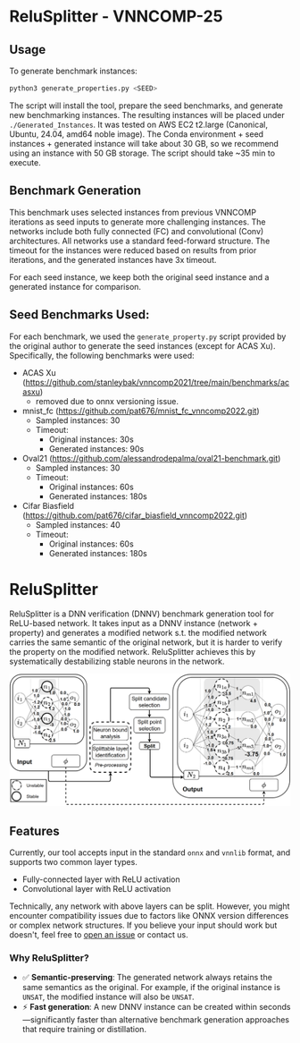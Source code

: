 # ReluSplitter - VNNCOMP-25

## Usage 

To generate benchmark instances:

```bash
python3 generate_properties.py <SEED>
```

The script will install the tool, prepare the seed benchmarks, and generate new benchmarking instances. The resulting instances will be placed under `./Generated_Instances`. It was tested on AWS EC2 t2.large (Canonical, Ubuntu, 24.04, amd64 noble image). The Conda environment + seed instances + generated instance will take about 30 GB, so we recommend using an instance with 50 GB storage. The script should take ~35 min to execute.


## Benchmark Generation

This benchmark uses selected instances from previous VNNCOMP iterations as seed inputs to generate more challenging instances. The networks include both fully connected (FC) and convolutional (Conv) architectures. All networks use a standard feed-forward structure. The timeout for the instances were reduced based on results from prior iterations, and the generated instances have 3x timeout.

For each seed instance, we keep both the original seed instance and a generated instance for comparison.


## Seed Benchmarks Used:
For each benchmark, we used the `generate_property.py` script provided by the original author to generate the seed instances (except for ACAS Xu). Specifically, the following benchmarks were used:

<!-- - ACAS Xu (https://github.com/stanleybak/vnncomp2021/tree/main/benchmarks/acasxu)
    - <small> The networks in this benchmark were simplified (we merged the Matmul and Add nodes to GEMM nodes to make it compatible with higher onnx version) </small>
    - Sampled instances: 30
    - Timeout:
        - Original instances: 30s
        - Generated instances: 90s -->
- ACAS Xu (https://github.com/stanleybak/vnncomp2021/tree/main/benchmarks/acasxu)
    - removed due to onnx versioning issue.
- mnist_fc (https://github.com/pat676/mnist_fc_vnncomp2022.git)
    - Sampled instances: 30
    - Timeout:
        - Original instances: 30s
        - Generated instances: 90s
- Oval21 (https://github.com/alessandrodepalma/oval21-benchmark.git)
    - Sampled instances: 30
    - Timeout:
        - Original instances: 60s
        - Generated instances: 180s
- Cifar Biasfield (https://github.com/pat676/cifar_biasfield_vnncomp2022.git)
    - Sampled instances: 40
    - Timeout:
        - Original instances: 60s
        - Generated instances: 180s























# ReluSplitter

ReluSplitter is a DNN verification (DNNV) benchmark generation tool for ReLU-based network. It takes input as a DNNV instance (network + property) and generates a modified network s.t. the modified network carries the same semantic of the original network, but it is harder to verify the property on the modified network. ReluSplitter achieves this by systematically destabilizing stable neurons in the network. 

![Overview](stuff/figs/tool_overview.PNG)


## Features
Currently, our tool accepts input in the standard `onnx` and `vnnlib` format, and
supports two common layer types.
- Fully-connected layer with ReLU activation
- Convolutional layer with ReLU activation

Technically, any network with above layers can be split. However, you might encounter compatibility issues due to factors like ONNX version differences or complex network structures. If you believe your input should work but doesn't, feel free to [open an issue](#) or contact us.


### Why ReluSplitter?

- ✅ **Semantic-preserving**: The generated network always retains the same semantics as the original. For example, if the original instance is `UNSAT`, the modified instance will also be `UNSAT`.  
- ⚡ **Fast generation**: A new DNNV instance can be created within seconds—significantly faster than alternative benchmark generation approaches that require training or distillation.
